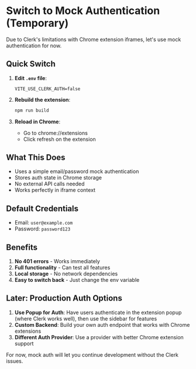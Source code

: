 # Switch to Mock Authentication (Temporary)

Due to Clerk's limitations with Chrome extension iframes, let's use mock authentication for now.

## Quick Switch

1. **Edit `.env` file**:
   ```
   VITE_USE_CLERK_AUTH=false
   ```

2. **Rebuild the extension**:
   ```bash
   npm run build
   ```

3. **Reload in Chrome**:
   - Go to chrome://extensions
   - Click refresh on the extension

## What This Does

- Uses a simple email/password mock authentication
- Stores auth state in Chrome storage
- No external API calls needed
- Works perfectly in iframe context

## Default Credentials

- Email: `user@example.com`
- Password: `password123`

## Benefits

1. **No 401 errors** - Works immediately
2. **Full functionality** - Can test all features
3. **Local storage** - No network dependencies
4. **Easy to switch back** - Just change the env variable

## Later: Production Auth Options

1. **Use Popup for Auth**: Have users authenticate in the extension popup (where Clerk works well), then use the sidebar for features
2. **Custom Backend**: Build your own auth endpoint that works with Chrome extensions
3. **Different Auth Provider**: Use a provider with better Chrome extension support

For now, mock auth will let you continue development without the Clerk issues.